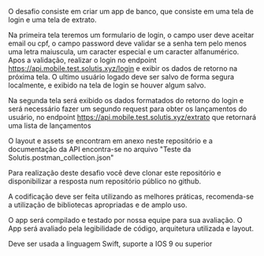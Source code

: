 O desafio consiste em criar um app de banco, que consiste em uma tela de login e uma tela de extrato.

Na primeira tela teremos um formulario de login, o campo user deve aceitar email ou cpf, o campo password deve validar se a senha tem pelo menos uma letra maiuscula, um caracter especial e um caracter alfanumérico. Apos a validação, realizar o login no endpoint https://api.mobile.test.solutis.xyz/login e exibir os dados de retorno na próxima tela. O ultimo usuário logado deve ser salvo de forma segura localmente, e exibido na tela de login se houver algum salvo.

Na segunda tela será exibido os dados formatados do retorno do login e será necessário fazer um segundo request para obter os lançamentos do usuário, no endpoint https://api.mobile.test.solutis.xyz/extrato que retornará uma lista de lançamentos

O layout e assets se encontram em anexo neste repositório e a documentação da API encontra-se no arquivo "Teste da Solutis.postman_collection.json"

Para realização deste desafio você deve clonar este repositório e disponibilizar a resposta num repositório público no github.

A codificação deve ser feita utilizando as melhores práticas, recomenda-se a utilização de bibliotecas apropriadas e de amplo uso. 

O app será compilado e testado por nossa equipe para sua avaliação. O App será avaliado pela legibilidade de código, arquitetura utilizada e layout.

Deve ser usada a linguagem Swift, suporte a IOS 9 ou superior
